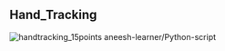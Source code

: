 ##  Hand_Tracking

![handtracking_15points](https://user-images.githubusercontent.com/71940535/134218234-00f9ab2b-4435-4210-a0fd-106b2186de4e.png)
aneesh-learner/Python-script

